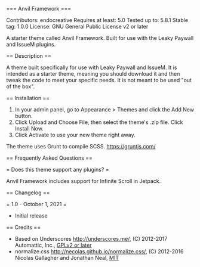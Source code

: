 === Anvil Framework ===

Contributors: endocreative
Requires at least: 5.0
Tested up to: 5.8.1
Stable tag: 1.0.0
License: GNU General Public License v2 or later

A starter theme called Anvil Framework. Built for use with the Leaky Paywall and IssueM plugins.

== Description ==

A theme built specifically for use with Leaky Paywall and IssueM. It is intended as a starter theme, meaning you should download it and then tweak the code to meet your specific needs. It is not meant to be used "out of the box".

== Installation ==

1. In your admin panel, go to Appearance > Themes and click the Add New button.
2. Click Upload and Choose File, then select the theme's .zip file. Click Install Now.
3. Click Activate to use your new theme right away.

The theme uses Grunt to compile SCSS. https://gruntjs.com/

== Frequently Asked Questions ==

= Does this theme support any plugins? =

Anvil Framework includes support for Infinite Scroll in Jetpack.

== Changelog ==

= 1.0 - October 1, 2021 =

- Initial release

== Credits ==

- Based on Underscores http://underscores.me/, (C) 2012-2017 Automattic, Inc., [GPLv2 or later](https://www.gnu.org/licenses/gpl-2.0.html)
- normalize.css http://necolas.github.io/normalize.css/, (C) 2012-2016 Nicolas Gallagher and Jonathan Neal, [MIT](http://opensource.org/licenses/MIT)

